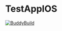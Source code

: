 # TestAppIOS

[![BuddyBuild](https://bbzal.ngrok.io/api/statusImage?appID=5759e98dcf51d80f0885f1d7&branch=master&build=latest)](https://bbzal.ngrok.io/public/apps/5759e98dcf51d80f0885f1d7/build/latest)
